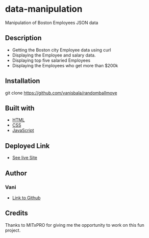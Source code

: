 # data-manipulation
Manipulation of Boston Employees JSON data 

## Description
- Getting the Boston city Employee data using curl
- Displaying the Employee and salary data.
- Displaying top five salaried Employees
- Displaying the Employees who get more than $200k

## Installation
git clone https://github.com/vanisbala/randomballmove

## Built with
- [HTML](https://developer.mozilla.org/en-US/docs/Web/HTML)
- [CSS](https://developer.mozilla.org/en-US/docs/Web/CSS)
- [JavaScript](https://developer.mozilla.org/en-US/docs/Web/Javascript)

## Deployed Link
- [See live Site](https://vanisbala.github.io/randomballmove/)


## Author
### Vani 
- [Link to Github](https://github.com/vanisbala)

## Credits
Thanks to MITxPRO for giving me the opportunity to work on this fun project.




